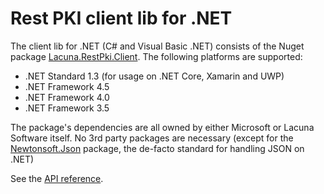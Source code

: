 ﻿# Rest PKI client lib for .NET

The client lib for .NET (C# and Visual Basic .NET) consists of the Nuget package [Lacuna.RestPki.Client](https://www.nuget.org/packages/Lacuna.RestPki.Client/). The following platforms are supported:

* .NET Standard 1.3 (for usage on .NET Core, Xamarin and UWP)
* .NET Framework 4.5
* .NET Framework 4.0
* .NET Framework 3.5

The package's dependencies are all owned by either Microsoft or Lacuna Software itself. No 3rd party packages are necessary (except for the [Newtonsoft.Json](https://www.nuget.org/packages/Newtonsoft.Json/) package, the de-facto standard for handling JSON on .NET)

See the [API reference](xref:Lacuna.RestPki.Client).
